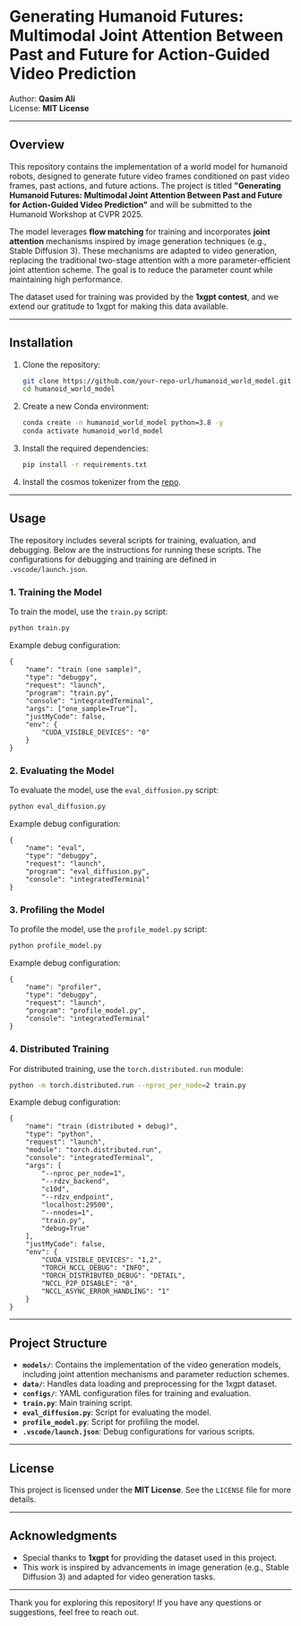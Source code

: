 # Generating Humanoid Futures: Multimodal Joint Attention Between Past and Future for Action-Guided Video Prediction

Author: **Qasim Ali**  
License: **MIT License**  

---

## Overview

This repository contains the implementation of a world model for humanoid robots, designed to generate future video frames conditioned on past video frames, past actions, and future actions. The project is titled **"Generating Humanoid Futures: Multimodal Joint Attention Between Past and Future for Action-Guided Video Prediction"** and will be submitted to the Humanoid Workshop at CVPR 2025.

The model leverages **flow matching** for training and incorporates **joint attention** mechanisms inspired by image generation techniques (e.g., Stable Diffusion 3). These mechanisms are adapted to video generation, replacing the traditional two-stage attention with a more parameter-efficient joint attention scheme. The goal is to reduce the parameter count while maintaining high performance.

The dataset used for training was provided by the **1xgpt contest**, and we extend our gratitude to 1xgpt for making this data available.

---

## Installation

1. Clone the repository:
   ```bash
   git clone https://github.com/your-repo-url/humanoid_world_model.git
   cd humanoid_world_model
   ```

2. Create a new Conda environment:
   ```bash
   conda create -n humanoid_world_model python=3.8 -y
   conda activate humanoid_world_model
   ```

3. Install the required dependencies:
   ```bash
   pip install -r requirements.txt
   ```

4. Install the cosmos tokenizer from the [repo](https://github.com/NVIDIA/Cosmos-Tokenizer).

---

## Usage

The repository includes several scripts for training, evaluation, and debugging. Below are the instructions for running these scripts. The configurations for debugging and training are defined in `.vscode/launch.json`.

### 1. **Training the Model**
   To train the model, use the `train.py` script:
   ```bash
   python train.py
   ```
   Example debug configuration:
   ```jsonc
   {
       "name": "train (one sample)",
       "type": "debugpy",
       "request": "launch",
       "program": "train.py",
       "console": "integratedTerminal",
       "args": ["one_sample=True"],
       "justMyCode": false,
       "env": {
           "CUDA_VISIBLE_DEVICES": "0"
       }
   }
   ```

### 2. **Evaluating the Model**
   To evaluate the model, use the `eval_diffusion.py` script:
   ```bash
   python eval_diffusion.py
   ```
   Example debug configuration:
   ```jsonc
   {
       "name": "eval",
       "type": "debugpy",
       "request": "launch",
       "program": "eval_diffusion.py",
       "console": "integratedTerminal"
   }
   ```

### 3. **Profiling the Model**
   To profile the model, use the `profile_model.py` script:
   ```bash
   python profile_model.py
   ```
   Example debug configuration:
   ```jsonc
   {
       "name": "profiler",
       "type": "debugpy",
       "request": "launch",
       "program": "profile_model.py",
       "console": "integratedTerminal"
   }
   ```

### 4. **Distributed Training**
   For distributed training, use the `torch.distributed.run` module:
   ```bash
   python -m torch.distributed.run --nproc_per_node=2 train.py
   ```
   Example debug configuration:
   ```jsonc
   {
       "name": "train (distributed + debug)",
       "type": "python",
       "request": "launch",
       "module": "torch.distributed.run",
       "console": "integratedTerminal",
       "args": [
           "--nproc_per_node=1",
           "--rdzv_backend", 
           "c10d",
           "--rdzv_endpoint", 
           "localhost:29500",
           "--nnodes=1",
           "train.py",
           "debug=True"
       ],
       "justMyCode": false,
       "env": {
           "CUDA_VISIBLE_DEVICES": "1,2",
           "TORCH_NCCL_DEBUG": "INFO",
           "TORCH_DISTRIBUTED_DEBUG": "DETAIL",
           "NCCL_P2P_DISABLE": "0",
           "NCCL_ASYNC_ERROR_HANDLING": "1"
       }
   }
   ```

---

## Project Structure

- **`models/`**: Contains the implementation of the video generation models, including joint attention mechanisms and parameter reduction schemes.
- **`data/`**: Handles data loading and preprocessing for the 1xgpt dataset.
- **`configs/`**: YAML configuration files for training and evaluation.
- **`train.py`**: Main training script.
- **`eval_diffusion.py`**: Script for evaluating the model.
- **`profile_model.py`**: Script for profiling the model.
- **`.vscode/launch.json`**: Debug configurations for various scripts.

---

## License

This project is licensed under the **MIT License**. See the `LICENSE` file for more details.

---

## Acknowledgments

- Special thanks to **1xgpt** for providing the dataset used in this project.
- This work is inspired by advancements in image generation (e.g., Stable Diffusion 3) and adapted for video generation tasks.

--- 

Thank you for exploring this repository! If you have any questions or suggestions, feel free to reach out.

